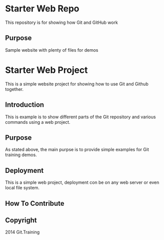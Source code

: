 # Starter Web Repo

This repository is for showing how Git and GitHub work

## Purpose

Sample website with plenty of files for demos

# Starter Web Project

This is a simple website project for showing 
how to use Git and Github together.

## Introduction

This is example is to show different parts of 
the Git repository and various commands using 
a web project.

## Purpose

As stated above, the main purpse is to provide
simple examples for Git training demos.

## Deployment

This is a simple web project, deployment con be 
on any web server or even local file system. 

## How To Contribute

## Copyright

2014 Git.Training
